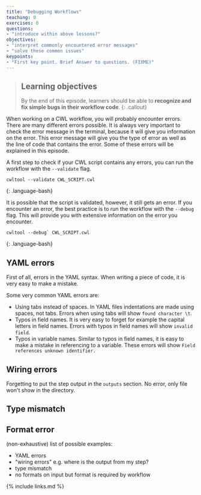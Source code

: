 ```yaml
---
title: "Debugging Workflows"
teaching: 0
exercises: 0
questions:
- "introduce within above lessons?"
objectives:
- "interpret commonly encountered error messages"
- "solve these common issues"
keypoints:
- "First key point. Brief Answer to questions. (FIXME)"
---
```


> ## Learning objectives
> By the end of this episode, learners should be able to
> __recognize and fix simple bugs in their workflow code__.
{: .callout}

When working on a CWL workflow, you will probably encounter errors. There are many different errors possible.
It is always very important to check the error message in the terminal, because it will give you information on the error.
This error message will give you the type of error as well as the line of code that contains the error.
Some of these errors will be explained in this episode. 

A first step to check if your CWL script contains any errors, you can run the workflow with the `--validate` flag.
~~~
cwltool --validate CWL_SCRIPT.cwl
~~~
{: .language-bash}

It is possible that the script is validated, however, it still gets an error. 
If you encounter an error, the best practice is to run the workflow with the `--debug` flag.
This will provide you with extensive information on the error you encounter.
~~~
cwltool --debug` CWL_SCRIPT.cwl
~~~
{: .language-bash}

## YAML errors
First of all, errors in the YAML syntax. When writing a piece of code, it is very easy to make a mistake.

Some very common YAML errors are:
- Using tabs instead of spaces. In YAML files indentations are made using spaces, not tabs. 
Errors when using tabs will show `found character \t`. 
- Typos in field names. It is very easy to forget for example the capital letters in field names.
Errors with typos in field names will show `invalid field`.
- Typos in variable names. Similar to typos in field names, it is easy to make a mistake in referencing to a variable.
These errors will show `Field references unknown identifier.`

## Wiring errors
Forgetting to put the step output in the `outputs` section. No error, only file won't show in the directory.

## Type mismatch


## Format error


(non-exhaustive) list of possible examples:

- YAML errors
- "wiring errors" e.g. where is the output from my step?
- type mismatch
- no formats on input but format is required by workflow

{% include links.md %}
